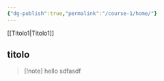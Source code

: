 ```yaml
---
{"dg-publish":true,"permalink":"/course-1/home/"}
---
```


[[Titolo1\|Titolo1]]
## titolo

>[!note] hello
>sdfasdf

